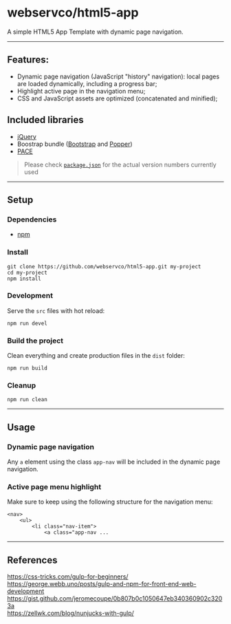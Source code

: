 # webservco/html5-app

A simple HTML5 App Template with dynamic page navigation.

---

## Features:
- Dynamic page navigation (JavaScript "history" navigation): local pages are loaded dynamically, including a progress bar;
- Highlight active page in the navigation menu;
- CSS and JavaScript assets are optimized (concatenated and minified);

## Included libraries
- [jQuery](https://jquery.com/)
- Boostrap bundle ([Bootstrap](https://getbootstrap.com/) and [Popper](https://popper.js.org/))
- [PACE](https://www.npmjs.com/package/pace-js)
> Please check [`package.json`](/package.json) for the actual version numbers currently used

---
## Setup

### Dependencies
- [npm](https://www.npmjs.com/)

### Install
```
git clone https://github.com/webservco/html5-app.git my-project
cd my-project
npm install
```

### Development
Serve the `src` files with hot reload:
```
npm run devel
```

### Build the project
Clean everything and create production files in the `dist` folder:
```
npm run build
```

### Cleanup
```
npm run clean
```

---

## Usage

### Dynamic page navigation

Any `a` element using the class `app-nav` will be included in the dynamic page navigation.

### Active page menu highlight

Make sure to keep using the following structure for the navigation menu:
```
<nav>
    <ul>
        <li class="nav-item">
            <a class="app-nav ...
```

---

## References
https://css-tricks.com/gulp-for-beginners/  
https://george.webb.uno/posts/gulp-and-npm-for-front-end-web-development  
https://gist.github.com/jeromecoupe/0b807b0c1050647eb340360902c3203a  
https://zellwk.com/blog/nunjucks-with-gulp/  
